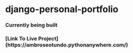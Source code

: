 # django-personal-portfolio
<h3> Currently being built <h3>
  [Link To Live Project](https://ambroseotundo.pythonanywhere.com/)
